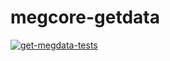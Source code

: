 # megcore-getdata

[![get-megdata-tests](https://github.com/nih-megcore/megcore-getdata/actions/workflows/megcoredata-actions.yml/badge.svg)](https://github.com/nih-megcore/megcore-getdata/actions/workflows/megcoredata-actions.yml)
